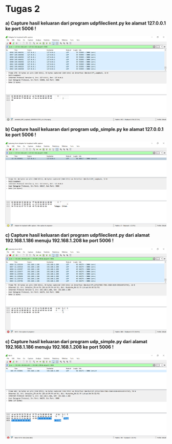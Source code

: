 # **Tugas 2**

**a) Capture hasil keluaran dari program udpfileclient.py ke alamat 127.0.0.1 ke port 5006 !**

![](screenshot%20from%20wireshark/2a.png)

**b) Capture hasil keluaran dari program udp_simple.py ke alamat 127.0.0.1 ke port 5006 !**

![](screenshot%20from%20wireshark/2b.png)

**c) Capture hasil keluaran dari program udpfileclient.py dari alamat 192.168.1.186 menuju 192.168.1.208 ke port 5006 !**

![](screenshot%20from%20wireshark/2a-lain.png)

**c) Capture hasil keluaran dari program udp_simple.py dari alamat 192.168.1.186 menuju 192.168.1.208 ke port 5006 !**

![](screenshot%20from%20wireshark/2b-lain.png)
